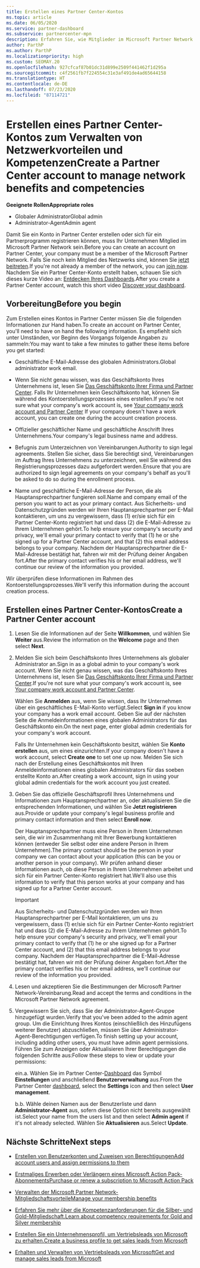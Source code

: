 ```yaml
---
title: Erstellen eines Partner Center-Kontos
ms.topic: article
ms.date: 06/05/2020
ms.service: partner-dashboard
ms.subservice: partnercenter-mpn
description: Erfahren Sie, wie Mitglieder im Microsoft Partner Network ein Partner Center-Konto erstellen können, um ihre Netzwerkvorteile und Kompetenzen zu verwalten.
author: ParthP
ms.author: ParthP
ms.localizationpriority: high
ms.custom: SEOMAY.20
ms.openlocfilehash: 927cfcaf87b01dc31d899e2509f441462f1d295a
ms.sourcegitcommit: c4f2561fb7f224554c31e3af491de4ad65644158
ms.translationtype: HT
ms.contentlocale: de-DE
ms.lasthandoff: 07/23/2020
ms.locfileid: "87114721"
---
```

# <a name="create-a-partner-center-account-to-manage-network-benefits-and-competencies"></a><span data-ttu-id="756e5-103">Erstellen eines Partner Center-Kontos zum Verwalten von Netzwerkvorteilen und Kompetenzen</span><span class="sxs-lookup"><span data-stu-id="756e5-103">Create a Partner Center account to manage network benefits and competencies</span></span>

<span data-ttu-id="756e5-104">**Geeignete Rollen**</span><span class="sxs-lookup"><span data-stu-id="756e5-104">**Appropriate roles**</span></span>

- <span data-ttu-id="756e5-105">Globaler Administrator</span><span class="sxs-lookup"><span data-stu-id="756e5-105">Global admin</span></span>
- <span data-ttu-id="756e5-106">Administrator-Agent</span><span class="sxs-lookup"><span data-stu-id="756e5-106">Admin agent</span></span>

<span data-ttu-id="756e5-107">Damit Sie ein Konto in Partner Center erstellen oder sich für ein Partnerprogramm registrieren können, muss Ihr Unternehmen Mitglied im Microsoft Partner Network sein.</span><span class="sxs-lookup"><span data-stu-id="756e5-107">Before you can create an account on Partner Center, your company must be a member of the Microsoft Partner Network.</span></span> <span data-ttu-id="756e5-108">Falls Sie noch kein Mitglied des Netzwerks sind, können Sie [jetzt beitreten](https://partner.microsoft.com/commercial#).</span><span class="sxs-lookup"><span data-stu-id="756e5-108">If you're not already a member of the network, you can [join now](https://partner.microsoft.com/commercial#).</span></span> <span data-ttu-id="756e5-109">Nachdem Sie ein Partner Center-Konto erstellt haben, schauen Sie sich dieses kurze Video an: [Entdecken Ihres Dashboards](https://vimeo.com/290338211).</span><span class="sxs-lookup"><span data-stu-id="756e5-109">After you create a Partner Center account, watch this short video [Discover your dashboard](https://vimeo.com/290338211).</span></span>

## <a name="before-you-begin"></a><span data-ttu-id="756e5-110">Vorbereitung</span><span class="sxs-lookup"><span data-stu-id="756e5-110">Before you begin</span></span>

<span data-ttu-id="756e5-111">Zum Erstellen eines Kontos in Partner Center müssen Sie die folgenden Informationen zur Hand haben.</span><span class="sxs-lookup"><span data-stu-id="756e5-111">To create an account on Partner Center, you'll need to have on hand the following information.</span></span> <span data-ttu-id="756e5-112">Es empfiehlt sich unter Umständen, vor Beginn des Vorgangs folgende Angaben zu sammeln:</span><span class="sxs-lookup"><span data-stu-id="756e5-112">You may want to take a few minutes to gather these items before you get started:</span></span>

-   <span data-ttu-id="756e5-113">Geschäftliche E-Mail-Adresse des globalen Administrators.</span><span class="sxs-lookup"><span data-stu-id="756e5-113">Global administrator work email.</span></span>

-   <span data-ttu-id="756e5-114">Wenn Sie nicht genau wissen, was das Geschäftskonto Ihres Unternehmens ist, lesen Sie [Das Geschäftskonto Ihrer Firma und Partner Center](azure-active-directory-tenants-and-partner-center.md). Falls Ihr Unternehmen kein Geschäftskonto hat, können Sie während des Kontoerstellungsprozesses eines erstellen.</span><span class="sxs-lookup"><span data-stu-id="756e5-114">If you're not sure what your company's work account is, see [Your company work account and Partner Center](azure-active-directory-tenants-and-partner-center.md) If your company doesn't have a work account, you can create one during the account creation process.</span></span> 

-   <span data-ttu-id="756e5-115">Offizieller geschäftlicher Name und geschäftliche Anschrift Ihres Unternehmens.</span><span class="sxs-lookup"><span data-stu-id="756e5-115">Your company's legal business name and address.</span></span>  

-   <span data-ttu-id="756e5-116">Befugnis zum Unterzeichnen von Vereinbarungen.</span><span class="sxs-lookup"><span data-stu-id="756e5-116">Authority to sign legal agreements.</span></span> <span data-ttu-id="756e5-117">Stellen Sie sicher, dass Sie berechtigt sind, Vereinbarungen im Auftrag Ihres Unternehmens zu unterzeichnen, weil Sie während des Registrierungsprozesses dazu aufgefordert werden.</span><span class="sxs-lookup"><span data-stu-id="756e5-117">Ensure that you are authorized to sign legal agreements on your company's behalf as you'll be asked to do so during the enrollment process.</span></span>

-   <span data-ttu-id="756e5-118">Name und geschäftliche E-Mail-Adresse der Person, die als Hauptansprechpartner fungieren soll.</span><span class="sxs-lookup"><span data-stu-id="756e5-118">Name and company email of the person you want to act as your primary contact.</span></span> <span data-ttu-id="756e5-119">Aus Sicherheits- und Datenschutzgründen werden wir Ihren Hauptansprechpartner per E-Mail kontaktieren, um uns zu vergewissern, dass (1) er/sie sich für ein Partner Center-Konto registriert hat und dass (2) die E-Mail-Adresse zu Ihrem Unternehmen gehört.</span><span class="sxs-lookup"><span data-stu-id="756e5-119">To help ensure your company's security and privacy, we'll email your primary contact to verify that (1) he or she signed up for a Partner Center account, and that (2) this email address belongs to your company.</span></span> <span data-ttu-id="756e5-120">Nachdem der Hauptansprechpartner die E-Mail-Adresse bestätigt hat, fahren wir mit der Prüfung deiner Angaben fort.</span><span class="sxs-lookup"><span data-stu-id="756e5-120">After the primary contact verifies his or her email address, we'll continue our review of the information you provided.</span></span>

<span data-ttu-id="756e5-121">Wir überprüfen diese Informationen im Rahmen des Kontoerstellungsprozesses.</span><span class="sxs-lookup"><span data-stu-id="756e5-121">We'll verify this information during the account creation process.</span></span> 
 
## <a name="create-a-partner-center-account"></a><span data-ttu-id="756e5-122">Erstellen eines Partner Center-Kontos</span><span class="sxs-lookup"><span data-stu-id="756e5-122">Create a Partner Center account</span></span>

1.  <span data-ttu-id="756e5-123">Lesen Sie die Informationen auf der Seite **Willkommen**, und wählen Sie **Weiter** aus.</span><span class="sxs-lookup"><span data-stu-id="756e5-123">Review the information on the **Welcome** page and then select **Next**.</span></span>

2.  <span data-ttu-id="756e5-124">Melden Sie sich beim Geschäftskonto Ihres Unternehmens als globaler Administrator an.</span><span class="sxs-lookup"><span data-stu-id="756e5-124">Sign in as a global admin to your company's work account.</span></span> <span data-ttu-id="756e5-125">Wenn Sie nicht genau wissen, was das Geschäftskonto Ihres Unternehmens ist, lesen Sie [Das Geschäftskonto Ihrer Firma und Partner Center](azure-active-directory-tenants-and-partner-center.md).</span><span class="sxs-lookup"><span data-stu-id="756e5-125">If you're not sure what your company's work account   is, see [Your company work account and Partner Center](azure-active-directory-tenants-and-partner-center.md).</span></span>

    <span data-ttu-id="756e5-126">Wählen Sie **Anmelden** aus, wenn Sie wissen, dass Ihr Unternehmen über ein geschäftliches E-Mail-Konto verfügt.</span><span class="sxs-lookup"><span data-stu-id="756e5-126">Select **Sign in** if you know your company has a work email account.</span></span> <span data-ttu-id="756e5-127">Geben Sie auf der nächsten Seite die Anmeldeinformationen eines globalen Administrators für das Geschäftskonto ein.</span><span class="sxs-lookup"><span data-stu-id="756e5-127">On the next page, enter global admin credentials for your company's work account.</span></span> 

    <span data-ttu-id="756e5-128">Falls Ihr Unternehmen kein Geschäftskonto besitzt, wählen Sie **Konto erstellen** aus, um eines einzurichten.</span><span class="sxs-lookup"><span data-stu-id="756e5-128">If your company doesn't have a work account, select **Create one** to set one up now.</span></span> <span data-ttu-id="756e5-129">Melden Sie sich nach der Erstellung eines Geschäftskontos mit Ihren Anmeldeinformationen eines globalen Administrators für das soeben erstellte Konto an.</span><span class="sxs-lookup"><span data-stu-id="756e5-129">After creating a work account, sign in using your global admin credentials for the work account you just created.</span></span>

3.  <span data-ttu-id="756e5-130">Geben Sie das offizielle Geschäftsprofil Ihres Unternehmens und Informationen zum Hauptansprechpartner an, oder aktualisieren Sie die entsprechenden Informationen, und wählen Sie **Jetzt registrieren** aus.</span><span class="sxs-lookup"><span data-stu-id="756e5-130">Provide or update your company's legal business profile and primary contact information and then select **Enroll now**.</span></span> 

    <span data-ttu-id="756e5-131">Der Hauptansprechpartner muss eine Person in Ihrem Unternehmen sein, die wir im Zusammenhang mit Ihrer Bewerbung kontaktieren können (entweder Sie selbst oder eine andere Person in Ihrem Unternehmen).</span><span class="sxs-lookup"><span data-stu-id="756e5-131">The primary contact should be the person in your company we can contact about your application (this can be you or another person in your company).</span></span> <span data-ttu-id="756e5-132">Wir prüfen anhand dieser Informationen auch, ob diese Person in Ihrem Unternehmen arbeitet und sich für ein Partner Center-Konto registriert hat.</span><span class="sxs-lookup"><span data-stu-id="756e5-132">We'll also use this information to verify that this person works at your company and has signed up for a Partner Center account.</span></span>

    > [!IMPORTANT]  
    > <span data-ttu-id="756e5-133">Aus Sicherheits- und Datenschutzgründen werden wir Ihren Hauptansprechpartner per E-Mail kontaktieren, um uns zu vergewissern, dass (1) er/sie sich für ein Partner Center-Konto registriert hat und dass (2) die E-Mail-Adresse zu Ihrem Unternehmen gehört.</span><span class="sxs-lookup"><span data-stu-id="756e5-133">To help ensure your company's security and privacy, we'll email your primary contact to verify that (1) he or she signed up for a Partner Center account, and (2) that this email address belongs to your company.</span></span> <span data-ttu-id="756e5-134">Nachdem der Hauptansprechpartner die E-Mail-Adresse bestätigt hat, fahren wir mit der Prüfung deiner Angaben fort.</span><span class="sxs-lookup"><span data-stu-id="756e5-134">After the primary contact verifies his or her email address, we'll continue our review of the information you provided.</span></span>

4.  <span data-ttu-id="756e5-135">Lesen und akzeptieren Sie die Bestimmungen der Microsoft Partner Network-Vereinbarung.</span><span class="sxs-lookup"><span data-stu-id="756e5-135">Read and accept the terms and conditions in the Microsoft Partner Network agreement.</span></span> 

5.  <span data-ttu-id="756e5-136">Vergewissern Sie sich, dass Sie der Administrator-Agent-Gruppe hinzugefügt wurden.</span><span class="sxs-lookup"><span data-stu-id="756e5-136">Verify that you've been added to the admin agent group.</span></span> <span data-ttu-id="756e5-137">Um die Einrichtung Ihres Kontos (einschließlich des Hinzufügens weiterer Benutzer) abzuschließen, müssen Sie über Administrator-Agent-Berechtigungen verfügen.</span><span class="sxs-lookup"><span data-stu-id="756e5-137">To finish setting up your account, including adding other users, you must have admin agent permissions.</span></span> <span data-ttu-id="756e5-138">Führen Sie zum Anzeigen oder Aktualisieren Ihrer Berechtigungen die folgenden Schritte aus:</span><span class="sxs-lookup"><span data-stu-id="756e5-138">Follow these steps to view or update your permissions:</span></span>

    <span data-ttu-id="756e5-139">ein.</span><span class="sxs-lookup"><span data-stu-id="756e5-139">a.</span></span> <span data-ttu-id="756e5-140">Wählen Sie im Partner Center-[Dashboard](https://partner.microsoft.com/dashboard/home**) das Symbol **Einstellungen** und anschließend **Benutzerverwaltung** aus.</span><span class="sxs-lookup"><span data-stu-id="756e5-140">From the Partner Center [dashboard](https://partner.microsoft.com/dashboard/home**), select the **Settings** icon and then select **User management**.</span></span>  

    <span data-ttu-id="756e5-141">b.</span><span class="sxs-lookup"><span data-stu-id="756e5-141">b.</span></span> <span data-ttu-id="756e5-142">Wähle deinen Namen aus der Benutzerliste und dann **Administrator-Agent** aus, sofern diese Option nicht bereits ausgewählt ist.</span><span class="sxs-lookup"><span data-stu-id="756e5-142">Select your name from the users list and then select **Admin agent** if it's not already selected.</span></span> <span data-ttu-id="756e5-143">Wählen Sie **Aktualisieren** aus.</span><span class="sxs-lookup"><span data-stu-id="756e5-143">Select **Update**.</span></span>  

## <a name="next-steps"></a><span data-ttu-id="756e5-144">Nächste Schritte</span><span class="sxs-lookup"><span data-stu-id="756e5-144">Next steps</span></span>

-   [<span data-ttu-id="756e5-145">Erstellen von Benutzerkonten und Zuweisen von Berechtigungen</span><span class="sxs-lookup"><span data-stu-id="756e5-145">Add account users and assign permissions to them</span></span>](create-user-accounts-and-set-permissions.md)

-   [<span data-ttu-id="756e5-146">Erstmaliges Erwerben oder Verlängern eines Microsoft Action Pack-Abonnements</span><span class="sxs-lookup"><span data-stu-id="756e5-146">Purchase or renew a subscription to Microsoft Action Pack</span></span>](mpn-get-action-pack.md)

-   [<span data-ttu-id="756e5-147">Verwalten der Microsoft Partner Network-Mitgliedschaftsvorteile</span><span class="sxs-lookup"><span data-stu-id="756e5-147">Manage your membership benefits</span></span>](manage-your-partner-network-benefits.md)

-   [<span data-ttu-id="756e5-148">Erfahren Sie mehr über die Kompetenzanforderungen für die Silber- und Gold-Mitgliedschaft.</span><span class="sxs-lookup"><span data-stu-id="756e5-148">Learn about competency requirements for Gold and Silver membership</span></span>](https://partner.microsoft.com/membership/competencies)

-   [<span data-ttu-id="756e5-149">Erstellen Sie ein Unternehmensprofil, um Vertriebsleads von Microsoft zu erhalten.</span><span class="sxs-lookup"><span data-stu-id="756e5-149">Create a business profile to get sales leads from Microsoft</span></span>](create-a-marketing-profile.md)

-   [<span data-ttu-id="756e5-150">Erhalten und Verwalten von Vertriebsleads von Microsoft</span><span class="sxs-lookup"><span data-stu-id="756e5-150">Get and manage sales leads from Microsoft</span></span>](responding-to-referrals.md)